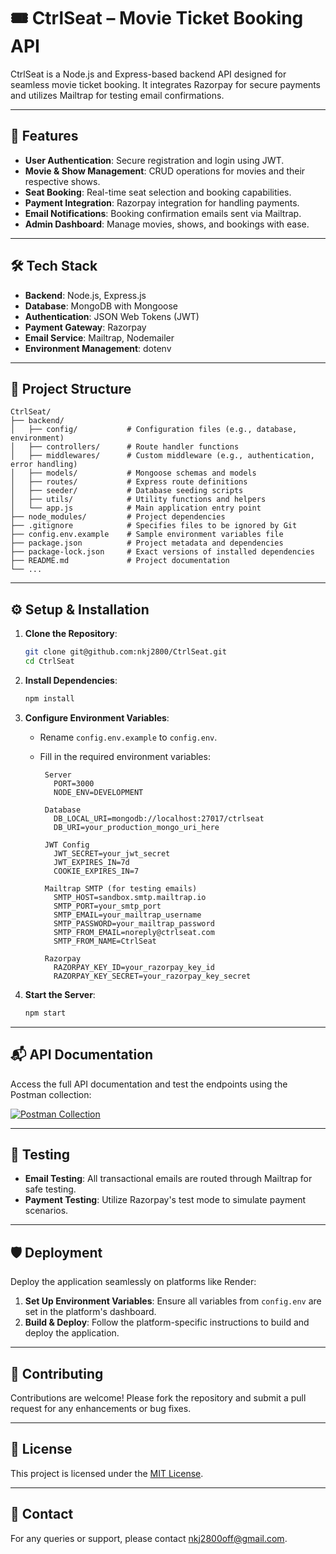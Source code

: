 # 🎟️ CtrlSeat – Movie Ticket Booking API

CtrlSeat is a Node.js and Express-based backend API designed for seamless movie ticket booking. It integrates Razorpay for secure payments and utilizes Mailtrap for testing email confirmations.

---

## 🚀 Features

- **User Authentication**: Secure registration and login using JWT.
- **Movie & Show Management**: CRUD operations for movies and their respective shows.
- **Seat Booking**: Real-time seat selection and booking capabilities.
- **Payment Integration**: Razorpay integration for handling payments.
- **Email Notifications**: Booking confirmation emails sent via Mailtrap.
- **Admin Dashboard**: Manage movies, shows, and bookings with ease.

---

## 🛠️ Tech Stack

- **Backend**: Node.js, Express.js
- **Database**: MongoDB with Mongoose
- **Authentication**: JSON Web Tokens (JWT)
- **Payment Gateway**: Razorpay
- **Email Service**: Mailtrap, Nodemailer
- **Environment Management**: dotenv

---

## 📂 Project Structure

```
CtrlSeat/
├── backend/
│   ├── config/           # Configuration files (e.g., database, environment)
│   ├── controllers/      # Route handler functions
│   ├── middlewares/      # Custom middleware (e.g., authentication, error handling)
│   ├── models/           # Mongoose schemas and models
│   ├── routes/           # Express route definitions
│   ├── seeder/           # Database seeding scripts
│   ├── utils/            # Utility functions and helpers
│   └── app.js            # Main application entry point
├── node_modules/         # Project dependencies
├── .gitignore            # Specifies files to be ignored by Git
├── config.env.example    # Sample environment variables file
├── package.json          # Project metadata and dependencies
├── package-lock.json     # Exact versions of installed dependencies
├── README.md             # Project documentation
└── ...
```

---

## ⚙️ Setup & Installation

1. **Clone the Repository**:
   ```bash
   git clone git@github.com:nkj2800/CtrlSeat.git
   cd CtrlSeat
   ```

2. **Install Dependencies**:
   ```bash
   npm install
   ```

3. **Configure Environment Variables**:
   - Rename `config.env.example` to `config.env`.
   - Fill in the required environment variables:
    
    
     ```env
      Server
        PORT=3000
        NODE_ENV=DEVELOPMENT

      Database
        DB_LOCAL_URI=mongodb://localhost:27017/ctrlseat
        DB_URI=your_production_mongo_uri_here

      JWT Config
        JWT_SECRET=your_jwt_secret
        JWT_EXPIRES_IN=7d
        COOKIE_EXPIRES_IN=7

      Mailtrap SMTP (for testing emails)
        SMTP_HOST=sandbox.smtp.mailtrap.io
        SMTP_PORT=your_smtp_port
        SMTP_EMAIL=your_mailtrap_username
        SMTP_PASSWORD=your_mailtrap_password
        SMTP_FROM_EMAIL=noreply@ctrlseat.com
        SMTP_FROM_NAME=CtrlSeat

      Razorpay
        RAZORPAY_KEY_ID=your_razorpay_key_id
        RAZORPAY_KEY_SECRET=your_razorpay_key_secret
     ```

4. **Start the Server**:
   ```bash
   npm start
   ```

---

## 📬 API Documentation

Access the full API documentation and test the endpoints using the Postman collection:

[![Postman Collection](https://img.shields.io/badge/Postman-Collection-orange)](https://www.postman.com/yourusername/workspace/ctrlseat/collection/yourcollectionid)

---

## 🧪 Testing

- **Email Testing**: All transactional emails are routed through Mailtrap for safe testing.
- **Payment Testing**: Utilize Razorpay's test mode to simulate payment scenarios.

---

## 🛡️ Deployment

Deploy the application seamlessly on platforms like Render:

1. **Set Up Environment Variables**: Ensure all variables from `config.env` are set in the platform's dashboard.
2. **Build & Deploy**: Follow the platform-specific instructions to build and deploy the application.

---

## 🤝 Contributing

Contributions are welcome! Please fork the repository and submit a pull request for any enhancements or bug fixes.

---

## 📄 License

This project is licensed under the [MIT License](LICENSE).

---

## 📧 Contact

For any queries or support, please contact [nkj2800off@gmail.com](mailto:nkj2800off@gmail.com).

